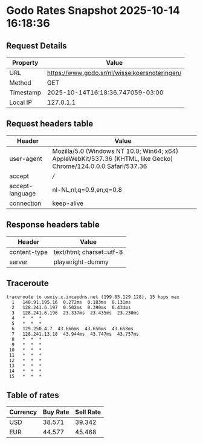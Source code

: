 # Godo Rates Snapshot 2025-10-14 16:18:36
## Request Details

| Property | Value |
|----------|-------|
| URL | https://www.godo.sr/nl/wisselkoersnoteringen/ |
| Method | GET |
| Timestamp | 2025-10-14T16:18:36.747059-03:00 |
| Local IP | 127.0.1.1 |
    
## Request headers table

| Header | Value |
|--------|-------|
| user-agent | Mozilla/5.0 (Windows NT 10.0; Win64; x64) AppleWebKit/537.36 (KHTML, like Gecko) Chrome/124.0.0.0 Safari/537.36 |
| accept | */* |
| accept-language | nl-NL,nl;q=0.9,en;q=0.8 |
| connection | keep-alive |

    
## Response headers table
| Header | Value |
|--------|-------|
| content-type | text/html; charset=utf-8 |
| server | playwright-dummy |

## Traceroute 

```
traceroute to uwxiy.x.incapdns.net (199.83.129.128), 15 hops max
  1   140.91.195.16  0.272ms  0.183ms  0.131ms 
  2   128.241.6.197  0.502ms  0.390ms  0.434ms 
  3   128.241.6.196  23.337ms  23.435ms  23.230ms 
  4   *  *  * 
  5   *  *  * 
  6   129.250.4.7  43.666ms  43.656ms  43.658ms 
  7   128.241.13.18  43.944ms  43.747ms  43.757ms 
  8   *  *  * 
  9   *  *  * 
 10   *  *  * 
 11   *  *  * 
 12   *  *  * 
 13   *  *  * 
 14   *  *  * 
 15   *  *  * 

```


## Table of rates

| Currency | Buy Rate | Sell Rate |
|----------|----------|-----------|
| USD | 38.571 | 39.342 |
| EUR | 44.577 | 45.468 |
